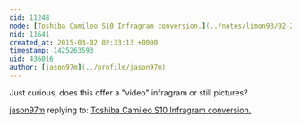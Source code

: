 ```yaml
---
cid: 11248
node: [Toshiba Camileo S10 Infragram conversion.](../notes/limon93/02-26-2015/toshiba-camileo-s10-infragram-conversion)
nid: 11641
created_at: 2015-03-02 02:33:13 +0000
timestamp: 1425263593
uid: 436016
author: [jason97m](../profile/jason97m)
---
```


Just curious, does this offer a "video" infragram or still pictures?

[jason97m](../profile/jason97m) replying to: [Toshiba Camileo S10 Infragram conversion.](../notes/limon93/02-26-2015/toshiba-camileo-s10-infragram-conversion)


